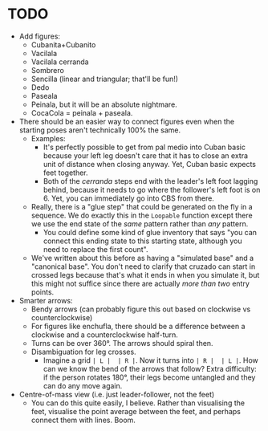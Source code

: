 # TODO
- Add figures:
  - Cubanita+Cubanito
  - Vacilala
  - Vacilala cerranda
  - Sombrero
  - Sencilla (linear and triangular; that'll be fun!)
  - Dedo
  - Paseala
  - Peinala, but it will be an absolute nightmare.
  - CocaCola = peinala + paseala.
- There should be an easier way to connect figures even when the starting poses aren't technically 100% the same. 
  - Examples:
    - It's perfectly possible to get from pal medio into Cuban basic because your left leg doesn't care that it has to 
      close an extra unit of distance when closing anyway. Yet, Cuban basic expects feet together.
    - Both of the *cerranda* steps end with the leader's left foot lagging behind, because it needs to go where the follower's
      left foot is on 6. Yet, you can immediately go into CBS from there.
  - Really, there is a "glue step" that could be generated on the fly in a sequence. We do exactly this in the `Loopable`
    function except there we use the end state of the *same* pattern rather than *any* pattern.
    - You could define some kind of glue inventory that says "you can connect this ending state to this starting state, although
      you need to replace the first count".
  - We've written about this before as having a "simulated base" and a "canonical base". You don't need to clarify that cruzado
    can start in crossed legs because that's what it ends in when you simulate it, but this might not suffice since there
    are actually *more than two* entry points.
- Smarter arrows:
  - Bendy arrows (can probably figure this out based on clockwise vs counterclockwise)
  - For figures like enchufla, there should be a difference between a clockwise and a counterclockwise half-turn.
  - Turns can be over 360°. The arrows should spiral then.
  - Disambiguation for leg crosses.
    - Imagine a grid `| L |  | R |`. Now it turns into `| R |  | L |`. How can we know the bend of the arrows that follow?
      Extra difficulty: if the person rotates 180°, their legs become untangled and they can do any move again.
- Centre-of-mass view (i.e. just leader-follower, not the feet)
  - You can do this quite easily, I believe. Rather than visualising the feet, visualise the point average between the feet,
    and perhaps connect them with lines. Boom.